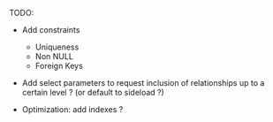 TODO:

  - Add constraints
    - Uniqueness
    - Non NULL
    - Foreign Keys

  - Add select parameters to request inclusion of relationships up to a certain level ? (or default to sideload ?)

  - Optimization: add indexes ?